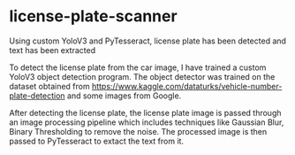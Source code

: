# license-plate-scanner
Using custom YoloV3 and PyTesseract, license plate has been detected and text has been extracted

To detect the license plate from the car image, I have trained a custom YoloV3 object detection program. The object detector was trained on the dataset obtained from https://www.kaggle.com/dataturks/vehicle-number-plate-detection and some images from Google.

After detecting the license plate, the license plate image is passed through an image processing pipeline which includes techniques like Gaussian Blur, Binary Thresholding to remove the noise. The processed image is then passed to PyTesseract to extact the text from it.

